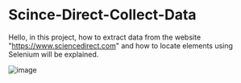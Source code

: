 # Scince-Direct-Collect-Data

Hello, in this project, how to extract data from the website "https://www.sciencedirect.com" and how to locate elements using Selenium will be explained.

![image](https://github.com/bekirondes/Scince-Direct-Collect-Data/assets/65683518/f14385f3-c9d4-4a7a-9ebd-6664efe2ad09)
